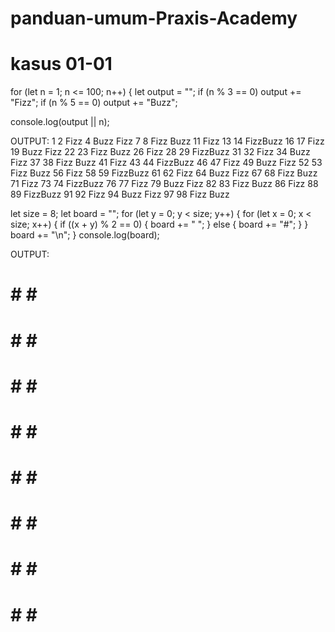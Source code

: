 # panduan-umum-Praxis-Academy

# kasus 01-01

for (let n = 1; n <= 100; n++) { 
let output = ""; if (n % 3 == 0) 
output += "Fizz"; 
if (n % 5 == 0) 
output += "Buzz"; 

console.log(output || n);

OUTPUT: 
1
2
Fizz
4
Buzz
Fizz
7
8
Fizz
Buzz
11
Fizz
13
14
FizzBuzz
16
17
Fizz
19
Buzz
Fizz
22
23
Fizz
Buzz
26
Fizz
28
29
FizzBuzz
31
32
Fizz
34
Buzz
Fizz
37
38
Fizz
Buzz
41
Fizz
43
44
FizzBuzz
46
47
Fizz
49
Buzz
Fizz
52
53
Fizz
Buzz
56
Fizz
58
59
FizzBuzz
61
62
Fizz
64
Buzz
Fizz
67
68
Fizz
Buzz
71
Fizz
73
74
FizzBuzz
76
77
Fizz
79
Buzz
Fizz
82
83
Fizz
Buzz
86
Fizz
88
89
FizzBuzz
91
92
Fizz
94
Buzz
Fizz
97
98
Fizz
Buzz

let size = 8; 
let board = ""; 
for (let y = 0; 
y < size; y++) { 
for (let x = 0; x < size; x++) { 
if ((x + y) % 2 == 0) 
{ board += " "; } 
else { board += "#"; } 
} 
board += "\n"; 
} 
console.log(board);

OUTPUT:

 # # # #
# # # # 
 # # # #
# # # # 
 # # # #
# # # # 
 # # # #
# # # # 
